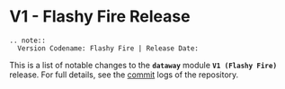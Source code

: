 # V1 - Flashy Fire Release

```{eval-rst}
.. note::
  Version Codename: Flashy Fire | Release Date:
```

This is a list of notable changes to the **`dataway`** module **`V1 (Flashy Fire)`** release. For full details,
see the [commit](https://github.com/digitphilia/dataway/commits/) logs of the repository.
